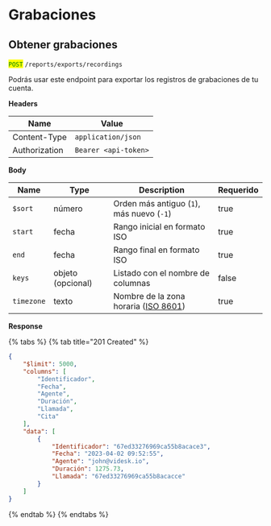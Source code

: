 # Grabaciones

## Obtener grabaciones

<mark style="color:green;">`POST`</mark> `/reports/exports/recordings`

Podrás usar este endpoint para exportar los registros de grabaciones de tu cuenta.

**Headers**

| Name          | Value                |
| ------------- | -------------------- |
| Content-Type  | `application/json`   |
| Authorization | `Bearer <api-token>` |

**Body**

<table><thead><tr><th>Name</th><th>Type</th><th>Description</th><th data-type="checkbox">Requerido</th></tr></thead><tbody><tr><td><code>$sort</code></td><td>número</td><td>Orden más antiguo (<code>1</code>), más nuevo (<code>-1</code>)</td><td>true</td></tr><tr><td><code>start</code></td><td>fecha</td><td>Rango inicial en formato ISO</td><td>true</td></tr><tr><td><code>end</code></td><td>fecha</td><td>Rango final en formato ISO</td><td>true</td></tr><tr><td><code>keys</code> </td><td>objeto (opcional)</td><td>Listado con el nombre de columnas</td><td>false</td></tr><tr><td><code>timezone</code></td><td>texto</td><td>Nombre de la zona horaria (<a href="https://en.wikipedia.org/wiki/ISO_8601">ISO 8601</a>)</td><td>true</td></tr></tbody></table>

**Response**

{% tabs %}
{% tab title="201 Created" %}
```json
{
    "$limit": 5000,
    "columns": [
        "Identificador",
        "Fecha",
        "Agente",
        "Duración",
        "Llamada",
        "Cita"
    ],
    "data": [
        {
            "Identificador": "67ed33276969ca55b8acace3",
            "Fecha": "2023-04-02 09:52:55",
            "Agente": "john@videsk.io",
            "Duración": 1275.73,
            "Llamada": "67ed33276969ca55b8acacce"
        }
    ]
}
```
{% endtab %}
{% endtabs %}
